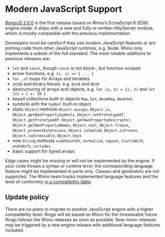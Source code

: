 # Modern JavaScript Support

[RingoJS 2.0.0](https://ringojs.org/documentation/release_2_0_0/) is the first release based on Rhino’s EcmaScript 6 (ES6) engine mode.
It ships with a new and fully re-written HttpServer module, which is mostly compatible with the previous implementation.

Developers must be careful if they use modern JavaScript features or are porting code from other JavaScript runtimes, e.g. Node.
Rhino only implements a subset of the full standard. The most notable additions to previous releases are:

* `let` and `const`, though `const` is not block-, but function-scoped
* arrow functions, e.g. `(x, y) => { ... }`
* `for..of` loops for Arrays and iterables
* octal and binary literals, e.g. `0o10` and `0b10`
* destructuring of arrays and objects, e.g. `let [a, b] = [1, 2]` and `let {x} = { x: 10 }`
* keyed collections built-in objects `Map`, `Set`, `WeakMap`, `WeakSet`
* symbols with the `Symbol` built-in object
* static `Object` methods `Object.assign`, `Object.is`, `Object.getOwnPropertySymbols`, `Object.setPrototypeOf`, `Object.getPrototypeOf`, `Object.getOwnPropertyDescriptor`, `Object.getOwnPropertyNames`, `Object.seal`, `Object.freeze`, `Object.preventExtensions`, `Object.isSealed`, `Object.isFrozen`, `Object.isExtensible`, `Object.keys`
* new `String` methods `codePointAt`, `normalize`, `repeat`, `startsWith`, `endsWith`, `includes`
* basic support for typed arrays

Edge cases might be missing or will not be implemented by the engine. If your code throws a syntax or runtime error,
the corresponding language feature might be implemented in parts only. Classes and generators are not supported.
The Rhino-team tracks implemented language features and the level of conformity [in a compatibility table](http://mozilla.github.io/rhino/compat/engines.html).

## Update policy

There are no plans to migrate to another JavaScript engine with a higher compatibility level. Ringo will be based on Rhino for the foreseeable future.
Ringo follows the Rhino releases as soon as possible. New minor releases may be triggered by a new engine release with additional language features included.
